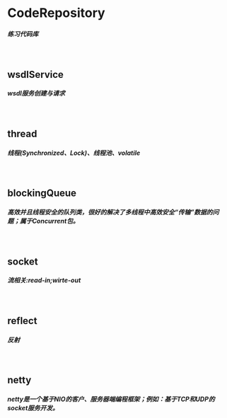 # CodeRepository
##### 练习代码库
<br/>

## wsdlService
##### wsdl服务创建与请求
<br/>

## thread
##### 线程(Synchronized、Lock)、线程池、volatile
<br/>

## blockingQueue
##### 高效并且线程安全的队列类，很好的解决了多线程中高效安全“传输”数据的问题；属于Concurrent包。
<br/>

## socket
##### 流相关:read-in;wirte-out
<br/>

## reflect
##### 反射
<br/>

## netty
##### netty是一个基于NIO的客户、服务器端编程框架；例如：基于TCP和UDP的socket服务开发。
